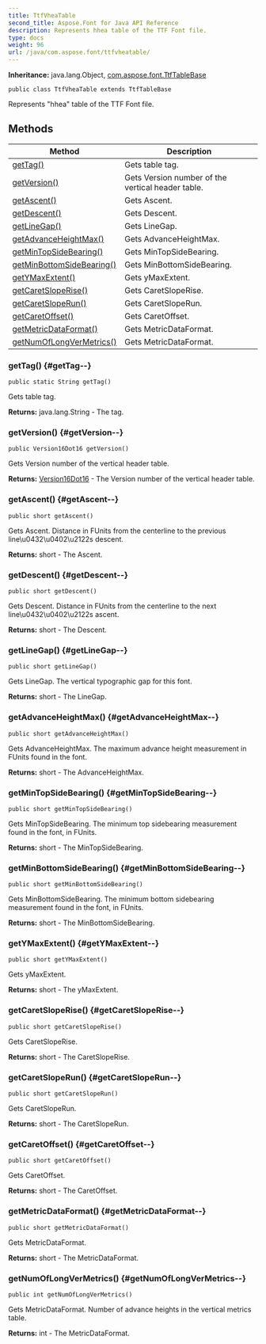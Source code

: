 ```yaml
---
title: TtfVheaTable
second_title: Aspose.Font for Java API Reference
description: Represents hhea table of the TTF Font file.
type: docs
weight: 96
url: /java/com.aspose.font/ttfvheatable/
---
```

**Inheritance:**
java.lang.Object, [com.aspose.font.TtfTableBase](../../com.aspose.font/ttftablebase)
```
public class TtfVheaTable extends TtfTableBase
```

Represents "hhea" table of the TTF Font file.
## Methods

| Method | Description |
| --- | --- |
| [getTag()](#getTag--) | Gets table tag. |
| [getVersion()](#getVersion--) | Gets Version number of the vertical header table. |
| [getAscent()](#getAscent--) | Gets Ascent. |
| [getDescent()](#getDescent--) | Gets Descent. |
| [getLineGap()](#getLineGap--) | Gets LineGap. |
| [getAdvanceHeightMax()](#getAdvanceHeightMax--) | Gets AdvanceHeightMax. |
| [getMinTopSideBearing()](#getMinTopSideBearing--) | Gets MinTopSideBearing. |
| [getMinBottomSideBearing()](#getMinBottomSideBearing--) | Gets MinBottomSideBearing. |
| [getYMaxExtent()](#getYMaxExtent--) | Gets yMaxExtent. |
| [getCaretSlopeRise()](#getCaretSlopeRise--) | Gets CaretSlopeRise. |
| [getCaretSlopeRun()](#getCaretSlopeRun--) | Gets CaretSlopeRun. |
| [getCaretOffset()](#getCaretOffset--) | Gets CaretOffset. |
| [getMetricDataFormat()](#getMetricDataFormat--) | Gets MetricDataFormat. |
| [getNumOfLongVerMetrics()](#getNumOfLongVerMetrics--) | Gets MetricDataFormat. |
### getTag() {#getTag--}
```
public static String getTag()
```


Gets table tag.

**Returns:**
java.lang.String - The tag.
### getVersion() {#getVersion--}
```
public Version16Dot16 getVersion()
```


Gets Version number of the vertical header table.

**Returns:**
[Version16Dot16](../../com.aspose.font/version16dot16) - The Version number of the vertical header table.
### getAscent() {#getAscent--}
```
public short getAscent()
```


Gets Ascent. Distance in FUnits from the centerline to the previous line\\u0432\\u0402\\u2122s descent.

**Returns:**
short - The Ascent.
### getDescent() {#getDescent--}
```
public short getDescent()
```


Gets Descent. Distance in FUnits from the centerline to the next line\\u0432\\u0402\\u2122s ascent.

**Returns:**
short - The Descent.
### getLineGap() {#getLineGap--}
```
public short getLineGap()
```


Gets LineGap. The vertical typographic gap for this font.

**Returns:**
short - The LineGap.
### getAdvanceHeightMax() {#getAdvanceHeightMax--}
```
public short getAdvanceHeightMax()
```


Gets AdvanceHeightMax. The maximum advance height measurement in FUnits found in the font.

**Returns:**
short - The AdvanceHeightMax.
### getMinTopSideBearing() {#getMinTopSideBearing--}
```
public short getMinTopSideBearing()
```


Gets MinTopSideBearing. The minimum top sidebearing measurement found in the font, in FUnits.

**Returns:**
short - The MinTopSideBearing.
### getMinBottomSideBearing() {#getMinBottomSideBearing--}
```
public short getMinBottomSideBearing()
```


Gets MinBottomSideBearing. The minimum bottom sidebearing measurement found in the font, in FUnits.

**Returns:**
short - The MinBottomSideBearing.
### getYMaxExtent() {#getYMaxExtent--}
```
public short getYMaxExtent()
```


Gets yMaxExtent.

**Returns:**
short - The yMaxExtent.
### getCaretSlopeRise() {#getCaretSlopeRise--}
```
public short getCaretSlopeRise()
```


Gets CaretSlopeRise.

**Returns:**
short - The CaretSlopeRise.
### getCaretSlopeRun() {#getCaretSlopeRun--}
```
public short getCaretSlopeRun()
```


Gets CaretSlopeRun.

**Returns:**
short - The CaretSlopeRun.
### getCaretOffset() {#getCaretOffset--}
```
public short getCaretOffset()
```


Gets CaretOffset.

**Returns:**
short - The CaretOffset.
### getMetricDataFormat() {#getMetricDataFormat--}
```
public short getMetricDataFormat()
```


Gets MetricDataFormat.

**Returns:**
short - The MetricDataFormat.
### getNumOfLongVerMetrics() {#getNumOfLongVerMetrics--}
```
public int getNumOfLongVerMetrics()
```


Gets MetricDataFormat. Number of advance heights in the vertical metrics table.

**Returns:**
int - The MetricDataFormat.
